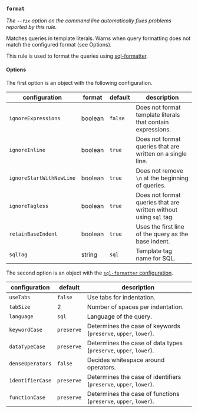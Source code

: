 ### `format`

_The `--fix` option on the command line automatically fixes problems reported by this rule._

Matches queries in template literals. Warns when query formatting does not match the configured format (see Options).

This rule is used to format the queries using [sql-formatter](https://github.com/sql-formatter-org/sql-formatter).

#### Options

The first option is an object with the following configuration.

|configuration|format|default|description|
|---|---|---|---|
|`ignoreExpressions`|boolean|`false`|Does not format template literals that contain expressions.|
|`ignoreInline`|boolean|`true`|Does not format queries that are written on a single line.|
|`ignoreStartWithNewLine`|boolean|`true`|Does not remove `\n` at the beginning of queries.|
|`ignoreTagless`|boolean|`true`|Does not format queries that are written without using `sql` tag.|
|`retainBaseIndent`|boolean|`true`|Uses the first line of the query as the base indent.|
|`sqlTag`|string|`sql`|Template tag name for SQL.|

The second option is an object with the [`sql-formatter` configuration](https://github.com/sql-formatter-org/sql-formatter?tab=readme-ov-file#configuration-options).

|configuration|default|description|
|---|---|---|
|`useTabs`|`false`|Use tabs for indentation.|
|`tabSize`|2|Number of spaces per indentation.|
|`language`|`sql`|Language of the query.|
|`keywordCase`|`preserve`|Determines the case of keywords (`preserve`, `upper`, `lower`).|
|`dataTypeCase`|`preserve`|Determines the case of data types (`preserve`, `upper`, `lower`).|
|`denseOperators`|`false`|Decides whitespace around operators.|
|`identifierCase`|`preserve`|Determines the case of identifiers (`preserve`, `upper`, `lower`).|
|`functionCase`|`preserve`|Determines the case of functions (`preserve`, `upper`, `lower`).|

<!-- assertions format -->

